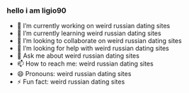 ### hello i am ligio90

- 🔭 I’m currently working on weird russian dating sites
- 🌱 I’m currently learning weird russian dating sites
- 👯 I’m looking to collaborate on weird russian dating sites
- 🤔 I’m looking for help with weird russian dating sites
- 💬 Ask me about weird russian dating sites
- 📫 How to reach me: weird russian dating sites
- 😄 Pronouns: weird russian dating sites
- ⚡ Fun fact: weird russian dating sites
